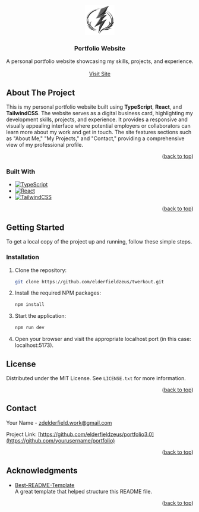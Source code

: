 <!-- PROJECT LOGO -->
<br />
<div align="center">
  <a href="https://github.com/elderfieldzeus/portfolio3.0">
    <img src="./public/images/logo.png" alt="Portfolio Logo" width="80" height="80">
  </a>

  <h3 align="center">Portfolio Website</h3>

  <p align="center">
    A personal portfolio website showcasing my skills, projects, and experience.
    <br />
    <br />
    <a href="https://elderfieldzeus.vercel.app">Visit Site</a>
  </p>
</div>

<!-- ABOUT THE PROJECT -->
## About The Project

This is my personal portfolio website built using **TypeScript**, **React**, and **TailwindCSS**. The website serves as a digital business card, highlighting my development skills, projects, and experience. It provides a responsive and visually appealing interface where potential employers or collaborators can learn more about my work and get in touch. The site features sections such as "About Me," "My Projects," and "Contact," providing a comprehensive view of my professional profile.

<p align="right">(<a href="#readme-top">back to top</a>)</p>

### Built With

* [![TypeScript](https://img.shields.io/badge/TypeScript-%233178C6?style=for-the-badge&logo=Typescript&logoColor=white)](https://www.typescriptlang.org/)
* [![React](https://img.shields.io/badge/React-%2361DAFB?style=for-the-badge&logo=React&logoColor=black)](https://react.dev/)
* [![TailwindCSS](https://img.shields.io/badge/TailwindCSS-%2306B6D4?style=for-the-badge&logo=TailwindCSS&logoColor=white)](https://tailwindcss.com/)

<p align="right">(<a href="#readme-top">back to top</a>)</p>

<!-- GETTING STARTED -->
## Getting Started

To get a local copy of the project up and running, follow these simple steps.

### Installation

1. Clone the repository:
   ```sh
   git clone https://github.com/elderfieldzeus/twerkout.git
   ```
2. Install the required NPM packages:
   ```sh
   npm install
   ```
3. Start the application:
    ```sh
    npm run dev
    ```
4. Open your browser and visit the appropriate localhost port (in this case: <a>localhost:5173</a>).

<!-- LICENSE -->
## License

Distributed under the MIT License. See `LICENSE.txt` for more information.

<p align="right">(<a href="#readme-top">back to top</a>)</p>

<!-- CONTACT -->
## Contact

Your Name - [zdelderfield.work@gmail.com](mailto:zdelderfield.work@gmail.com)

Project Link: [https://github.com/elderfieldzeus/portfolio3.0](https://github.com/yourusername/portfolio)

<p align="right">(<a href="#readme-top">back to top</a>)</p>

<!-- ACKNOWLEDGMENTS -->
## Acknowledgments

* [Best-README-Template](https://github.com/othneildrew/Best-README-Template)  
  A great template that helped structure this README file.

<p align="right">(<a href="#readme-top">back to top</a>)</p>
